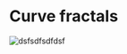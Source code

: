 # Curve fractals

![dsfsdfsdfdsf](https://raw.githubusercontent.com/TP1997/Line-fractals/master/koch1.PNG)
